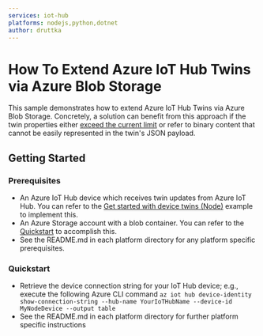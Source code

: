 ```yaml
---
services: iot-hub 
platforms: nodejs,python,dotnet
author: druttka
---
```


# How To Extend Azure IoT Hub Twins via Azure Blob Storage  

This sample demonstrates how to extend Azure IoT Hub Twins via Azure Blob Storage. Concretely, a solution can benefit from this approach if the twin properties either [exceed the current limit](https://feedback.azure.com/forums/907045-azure-iot-edge/suggestions/33583492-iot-hub-device-and-module-twins-limit) or refer to binary content that cannot be easily represented in the twin's JSON payload.

## Getting Started

### Prerequisites

- An Azure IoT Hub device which receives twin updates from Azure IoT Hub. You can refer to the [Get started with device twins (Node)](https://docs.microsoft.com/en-us/azure/iot-hub/iot-hub-node-node-twin-getstarted) example to implement this.
- An Azure Storage account with a blob container. You can refer to the [Quickstart](https://docs.microsoft.com/en-us/azure/storage/blobs/storage-quickstart-blobs-nodejs) to accomplish this.
- See the README.md in each platform directory for any platform specific prerequisites.

### Quickstart
- Retrieve the device connection string for your IoT Hub device; e.g., execute the following Azure CLI command `az iot hub device-identity show-connection-string --hub-name YourIoTHubName --device-id MyNodeDevice --output table`
- See the README.md in each platform directory for further platform specific instructions
